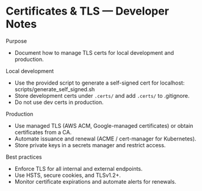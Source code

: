 # Certificates & TLS — Developer Notes

Purpose
- Document how to manage TLS certs for local development and production.

Local development
- Use the provided script to generate a self-signed cert for localhost:
  scripts/generate_self_signed.sh
- Store development certs under `.certs/` and add `.certs/` to .gitignore.
- Do not use dev certs in production.

Production
- Use managed TLS (AWS ACM, Google-managed certificates) or obtain certificates from a CA.
- Automate issuance and renewal (ACME / cert-manager for Kubernetes).
- Store private keys in a secrets manager and restrict access.

Best practices
- Enforce TLS for all internal and external endpoints.
- Use HSTS, secure cookies, and TLSv1.2+.
- Monitor certificate expirations and automate alerts for renewals.
